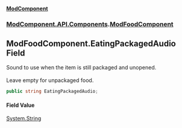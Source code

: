 #### [ModComponent](index.md 'index')
### [ModComponent.API.Components](index.md#ModComponent.API.Components 'ModComponent.API.Components').[ModFoodComponent](ModFoodComponent.md 'ModComponent.API.Components.ModFoodComponent')

## ModFoodComponent.EatingPackagedAudio Field

Sound to use when the item is still packaged and unopened.<br/>  
Leave empty for unpackaged food.

```csharp
public string EatingPackagedAudio;
```

#### Field Value
[System.String](https://docs.microsoft.com/en-us/dotnet/api/System.String 'System.String')